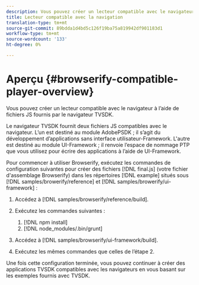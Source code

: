 ```yaml
---
description: Vous pouvez créer un lecteur compatible avec le navigateur à l’aide de fichiers JS fournis par le navigateur TVSDK.
title: Lecteur compatible avec la navigation
translation-type: tm+mt
source-git-commit: 89bdda1d4bd5c126f19ba75a819942df901183d1
workflow-type: tm+mt
source-wordcount: '133'
ht-degree: 0%

---
```



# Aperçu {#browserify-compatible-player-overview}

Vous pouvez créer un lecteur compatible avec le navigateur à l’aide de fichiers JS fournis par le navigateur TVSDK.

Le navigateur TVSDK fournit deux fichiers JS compatibles avec le navigateur. L’un est destiné au module AdobePSDK ; il s’agit du développement d’applications sans interface utilisateur-Framework. L&#39;autre est destiné au module UI-Framework ; il renvoie l’espace de nommage PTP que vous utilisez pour écrire des applications à l’aide de UI-Framework.

Pour commencer à utiliser Browserify, exécutez les commandes de configuration suivantes pour créer des fichiers [!DNL final.js] (votre fichier d&#39;assemblage Browserify) dans les répertoires [!DNL example] situés sous [!DNL samples/browerify/reference] et [!DNL samples/browerify/ui-framework] :

1. Accédez à [!DNL samples/browserify/reference/build].
1. Exécutez les commandes suivantes :

   1. [!DNL npm install]
   1. [!DNL node_modules/.bin/grunt]

1. Accédez à [!DNL samples/browserify/ui-framework/build].
1. Exécutez les mêmes commandes que celles de l’étape 2.

Une fois cette configuration terminée, vous pouvez continuer à créer des applications TVSDK compatibles avec les navigateurs en vous basant sur les exemples fournis avec TVSDK.

